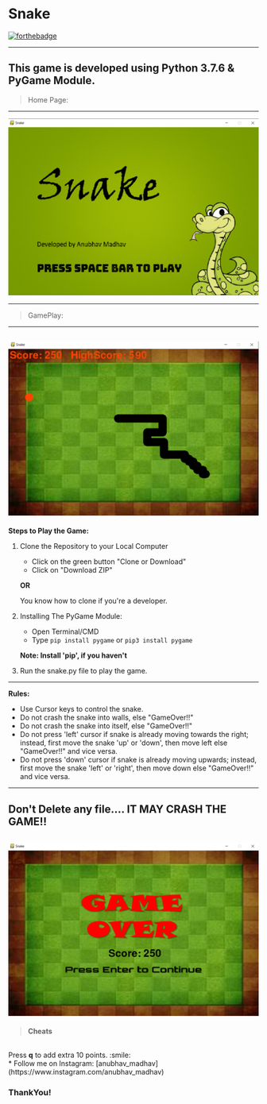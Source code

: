 # Snake
[![forthebadge](https://forthebadge.com/images/badges/made-with-python.svg)](https://forthebadge.com)

---
This game is developed using Python 3.7.6 & PyGame Module.
---
>Home Page:
---
![](images/Screenshot1.png)

---
> GamePlay:
---
![](images/Screenshot2.png)
---
**Steps to Play the Game:**
1) Clone the Repository to your Local Computer <br>
   * Click on the green button "Clone or Download" <br>
   * Click on "Download ZIP"
    
    **OR**
    
    You know how to clone if you're a developer.
        
2) Installing The PyGame Module:
    <br>
    * Open Terminal/CMD
    * Type ```pip install pygame``` or `pip3 install pygame`

    **Note: Install 'pip', if you haven't**
    
3) Run the snake.py file to play the game.

---
**Rules:**
   * Use Cursor keys to control the snake.
   * Do not crash the snake into walls, else "GameOver!!"
   * Do not crash the snake into itself, else "GameOver!!"
   * Do not press 'left' cursor if snake is already moving towards the right; instead, first move the snake 'up' or 'down', then move left else "GameOver!!" and vice versa.
   * Do not press 'down' cursor if snake is already moving upwards; instead, first move the snake 'left' or 'right', then move down else "GameOver!!" and vice versa.
---

Don't Delete any file.... IT MAY CRASH THE GAME!!
---
![](images/Screenshot3.png)
---

> **Cheats**
<br>
Press <b>q</b> to add extra 10 points. :smile:
<br>
* Follow me on Instagram: [anubhav_madhav](https://www.instagram.com/anubhav_madhav)

### ThankYou!